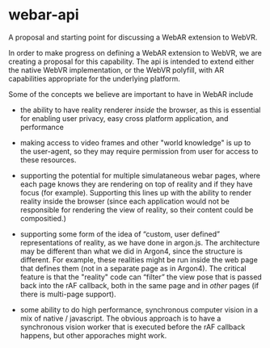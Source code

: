 # webar-api
A proposal and starting point for discussing a WebAR extension to WebVR.

In order to make progress on defining a WebAR extension to WebVR, we are creating a proposal for this capability.  The api is intended to extend either the native WebVR implementation, or the WebVR polyfill, with AR capabilities appropriate for the underlying platform.

Some of the concepts we believe are important to have in WebAR include 

- the ability to have reality renderer _inside_ the browser, as this is essential for enabling user privacy, easy cross platform application, and performance 

- making access to video frames and other "world knowledge" is up to the user-agent, so they may require permission from user for access to these resources.

- supporting the potential for multiple simulataneous webar pages, where each page knows they are rendering on top of reality and if they have focus (for example).  Supporting this lines up with the ability to render reality inside the browser (since each application would not be responsible for rendering the view of reality, so their content could be compositied.)

- supporting some form of the idea of “custom, user defined” representations of reality, as we have done in argon.js.  The architecture may be different than what we did in Argon4, since the structure is different.  For example, these realities might be run inside the web page that defines them (not in a separate page as in Argon4). The critical feature is that the "reality" code can “filter” the view pose that is passed back into the rAF callback, both in the same page and in _other_ pages (if there is multi-page support).

- some ability to do high performance, synchronous computer vision in a mix of native / javascript.  The obvious approach is to have a synchronous vision worker that is executed before the rAF callback happens, but other apporaches might work.
